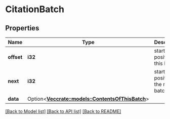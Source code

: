 # CitationBatch

## Properties

Name | Type | Description | Notes
------------ | ------------- | ------------- | -------------
**offset** | **i32** | starting position for this batch | 
**next** | **i32** | starting position of the next batch | 
**data** | Option<[**Vec<crate::models::ContentsOfThisBatch>**](contents_of_this_batch.md)> |  | [optional]

[[Back to Model list]](../README.md#documentation-for-models) [[Back to API list]](../README.md#documentation-for-api-endpoints) [[Back to README]](../README.md)


